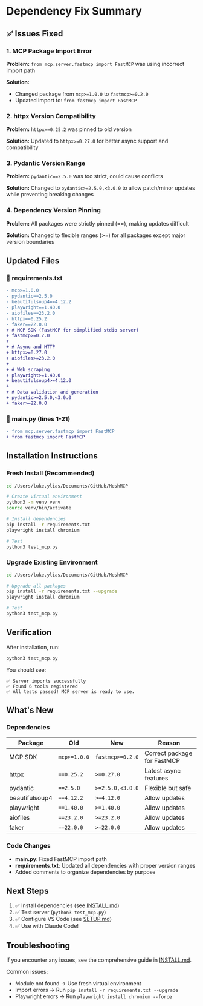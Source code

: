 # Dependency Fix Summary

## ✅ Issues Fixed

### 1. **MCP Package Import Error**
**Problem:** `from mcp.server.fastmcp import FastMCP` was using incorrect import path

**Solution:**
- Changed package from `mcp>=1.0.0` to `fastmcp>=0.2.0`
- Updated import to: `from fastmcp import FastMCP`

### 2. **httpx Version Compatibility**
**Problem:** `httpx==0.25.2` was pinned to old version

**Solution:** Updated to `httpx>=0.27.0` for better async support and compatibility

### 3. **Pydantic Version Range**
**Problem:** `pydantic==2.5.0` was too strict, could cause conflicts

**Solution:** Changed to `pydantic>=2.5.0,<3.0.0` to allow patch/minor updates while preventing breaking changes

### 4. **Dependency Version Pinning**
**Problem:** All packages were strictly pinned (==), making updates difficult

**Solution:** Changed to flexible ranges (>=) for all packages except major version boundaries

## Updated Files

### 📄 requirements.txt
```diff
- mcp>=1.0.0
- pydantic==2.5.0
- beautifulsoup4==4.12.2
- playwright==1.40.0
- aiofiles==23.2.0
- httpx==0.25.2
- faker==22.0.0
+ # MCP SDK (FastMCP for simplified stdio server)
+ fastmcp>=0.2.0
+
+ # Async and HTTP
+ httpx>=0.27.0
+ aiofiles>=23.2.0
+
+ # Web scraping
+ playwright>=1.40.0
+ beautifulsoup4>=4.12.0
+
+ # Data validation and generation
+ pydantic>=2.5.0,<3.0.0
+ faker>=22.0.0
```

### 📄 main.py (lines 1-21)
```diff
- from mcp.server.fastmcp import FastMCP
+ from fastmcp import FastMCP
```

## Installation Instructions

### Fresh Install (Recommended)
```bash
cd /Users/luke.ylias/Documents/GitHub/MeshMCP

# Create virtual environment
python3 -m venv venv
source venv/bin/activate

# Install dependencies
pip install -r requirements.txt
playwright install chromium

# Test
python3 test_mcp.py
```

### Upgrade Existing Environment
```bash
cd /Users/luke.ylias/Documents/GitHub/MeshMCP

# Upgrade all packages
pip install -r requirements.txt --upgrade
playwright install chromium

# Test
python3 test_mcp.py
```

## Verification

After installation, run:
```bash
python3 test_mcp.py
```

You should see:
```
✅ Server imports successfully
✅ Found 6 tools registered
✅ All tests passed! MCP server is ready to use.
```

## What's New

### Dependencies
| Package | Old | New | Reason |
|---------|-----|-----|--------|
| MCP SDK | `mcp>=1.0.0` | `fastmcp>=0.2.0` | Correct package for FastMCP |
| httpx | `==0.25.2` | `>=0.27.0` | Latest async features |
| pydantic | `==2.5.0` | `>=2.5.0,<3.0.0` | Flexible but safe |
| beautifulsoup4 | `==4.12.2` | `>=4.12.0` | Allow updates |
| playwright | `==1.40.0` | `>=1.40.0` | Allow updates |
| aiofiles | `==23.2.0` | `>=23.2.0` | Allow updates |
| faker | `==22.0.0` | `>=22.0.0` | Allow updates |

### Code Changes
- **main.py**: Fixed FastMCP import path
- **requirements.txt**: Updated all dependencies with proper version ranges
- Added comments to organize dependencies by purpose

## Next Steps

1. ✅ Install dependencies (see [INSTALL.md](INSTALL.md))
2. ✅ Test server (`python3 test_mcp.py`)
3. ✅ Configure VS Code (see [SETUP.md](SETUP.md))
4. ✅ Use with Claude Code!

## Troubleshooting

If you encounter any issues, see the comprehensive guide in [INSTALL.md](INSTALL.md).

Common issues:
- Module not found → Use fresh virtual environment
- Import errors → Run `pip install -r requirements.txt --upgrade`
- Playwright errors → Run `playwright install chromium --force`
